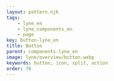 ```yaml
---
layout: pattern.njk
tags: 
    - lyne_en
    - lyne_components_en
    - page
key: button-lyne_en
title: Button
parent: components-lyne_en
image: lyne/overview/button.webp
keywords: button, icon, split, action
order: 70
---
```

